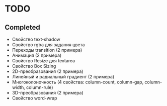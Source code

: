# TODO


## Completed
* Свойство text-shadow
* Свойство rgba для задания цвета
* Переходы transition (2 примера)
* Анимация (2 примера)
* Свойство Resize для textarea
* Свойство Box Sizing
* 2D-преобразования (2 примера)
* Линейный и радиальный градиент (2 примера)
* Многоколоночность (4 свойства: column-count, column-gap, column-width, column-rule)
* 3D-преобразования (2 примера)
* Свойство word-wrap
